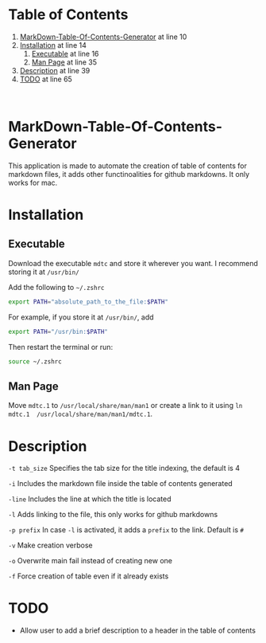 # Table of Contents
1. [MarkDown-Table-Of-Contents-Generator](#markdown-table-of-contents-generator) at line 10
2. [Installation](#installation) at line 14
    1. [Executable](#executable) at line 16
    2. [Man Page](#man-page) at line 35
3. [Description](#description) at line 39
4. [TODO](#todo) at line 65

&#x200B;
# MarkDown-Table-Of-Contents-Generator

This application is made to automate the creation of table of contents for markdown files, it adds other functinoalities for github markdowns. It only works for mac.

# Installation

## Executable

Download the executable `mdtc` and store it wherever you want. I recommend storing it at `/usr/bin/`

Add the following to `~/.zshrc`
```zsh
export PATH="absolute_path_to_the_file:$PATH"
```

For example, if you store it at `/usr/bin/`, add
```zsh
export PATH="/usr/bin:$PATH"
```

Then restart the terminal or run:
```zsh
source ~/.zshrc
```

## Man Page

Move `mdtc.1` to `/usr/local/share/man/man1` or create a link to it using `ln mdtc.1  /usr/local/share/man/man1/mdtc.1`.

# Description

`-t tab_size`
Specifies the tab size for the title indexing, the default is 4

`-i`
Includes the markdown file inside the table of contents generated

`-line`
Includes the line at which the title is located

`-l`
Adds linking to the file, this only works for github markdowns

`-p prefix`
In case `-l` is activated, it adds a `prefix` to the link. Default is `#`

`-v`
Make creation verbose

`-o`
Overwrite main fail instead of creating new one

`-f`
Force creation of table even if it already exists

# TODO
- Allow user to add a brief description to a header in the table of contents
